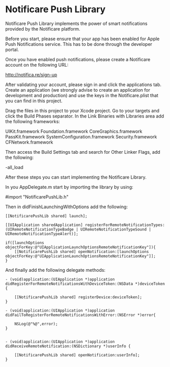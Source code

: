 Notificare Push Library
===================

Notificare Push Library implements the power of smart notifications provided by the Notificare platform.

Before you start, please ensure that your app has been enabled for Apple Push Notifications service. This has to be done through the developer portal.

Once you have enabled push notifications, please create a Notificare account on the following  URL:

http://notifica.re/sign-up

After validating your account, please sign in and click the applications tab. Create an application (we strongly advise to create an application for development and production) and use the keys in the Notificare.plist that you can find in this project. 

Drag the files in this project to your Xcode project. Go to your targets and click the Build Phases separator. In the Link Binaries with Libraries area add the following frameworks:

UIKit.framework
Foundation.framework
CoreGraphics.framework
PassKit.framework
SystemConfiguration.framework
Security.framework
CFNetwork.framework

Then access the Build Settings tab and search for Other Linker Flags, add the following:

-all_load

After these steps you can start implementing the Notificare Library.

In you AppDelegate.m start by importing the library by using:

#import "NotificarePushLib.h"

Then in didFinishLaunchingWithOptions add the following:

	[[NotificarePushLib shared] launch];

	[[UIApplication sharedApplication] registerForRemoteNotificationTypes:(UIRemoteNotificationTypeBadge | UIRemoteNotificationTypeSound | UIRemoteNotificationTypeAlert)];
    
	if([launchOptions objectForKey:@"UIApplicationLaunchOptionsRemoteNotificationKey"]){
		[[NotificarePushLib shared] openNotification:[launchOptions objectForKey:@"UIApplicationLaunchOptionsRemoteNotificationKey"]];
	}


And finally add the following delegate methods:

	- (void)application:(UIApplication *)application didRegisterForRemoteNotificationsWithDeviceToken:(NSData *)deviceToken {
    
	    [[NotificarePushLib shared] registerDevice:deviceToken];
	}

	- (void)application:(UIApplication *)application didFailToRegisterForRemoteNotificationsWithError:(NSError *)error{
    
	    NSLog(@"%@",error);
	}


	- (void)application:(UIApplication *)application didReceiveRemoteNotification:(NSDictionary *)userInfo {
   
	    [[NotificarePushLib shared] openNotification:userInfo];
	}



